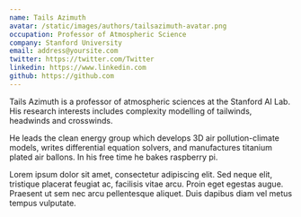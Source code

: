 ```yaml
---
name: Tails Azimuth
avatar: /static/images/authors/tailsazimuth-avatar.png
occupation: Professor of Atmospheric Science
company: Stanford University
email: address@yoursite.com
twitter: https://twitter.com/Twitter
linkedin: https://www.linkedin.com
github: https://github.com
---
```


Tails Azimuth is a professor of atmospheric sciences at the Stanford AI Lab. His research interests includes complexity modelling of tailwinds, headwinds and crosswinds.

He leads the clean energy group which develops 3D air pollution-climate models, writes differential equation solvers, and manufactures titanium plated air ballons. In his free time he bakes raspberry pi.

Lorem ipsum dolor sit amet, consectetur adipiscing elit. Sed neque elit, tristique placerat feugiat ac, facilisis vitae arcu. Proin eget egestas augue. Praesent ut sem nec arcu pellentesque aliquet. Duis dapibus diam vel metus tempus vulputate.
